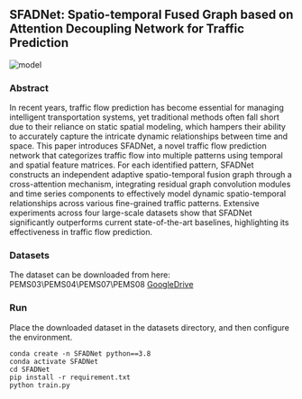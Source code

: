 ## SFADNet: Spatio-temporal Fused Graph based on Attention Decoupling Network for Traffic Prediction
![model](https://github.com/user-attachments/assets/4cb52d33-7ef6-47c2-8c17-5df6fa640899)
### Abstract
In recent years, traffic flow prediction has become essential for managing intelligent transportation systems, yet traditional methods often fall short due to their reliance on static spatial modeling, which hampers their ability to accurately capture the intricate dynamic relationships between time and space. This paper introduces SFADNet, a novel traffic flow prediction network that categorizes traffic flow into multiple patterns using temporal and spatial feature matrices. For each identified pattern, SFADNet constructs an independent adaptive spatio-temporal fusion graph through a cross-attention mechanism, integrating residual graph convolution modules and time series components to effectively model dynamic spatio-temporal relationships across various fine-grained traffic patterns. Extensive experiments across four large-scale datasets show that SFADNet significantly outperforms current state-of-the-art baselines, highlighting its effectiveness in traffic flow prediction.
### Datasets
The dataset can be downloaded from here: 
PEMS03\PEMS04\PEMS07\PEMS08
[GoogleDrive](https://drive.google.com/file/d/1wT30D_arfFHS88w17NTc2MrOmCm9HnNY/view?usp=drive_link)
### Run
Place the downloaded dataset in the datasets directory, and then configure the environment. 


```
conda create -n SFADNet python==3.8
conda activate SFADNet
cd SFADNet
pip install -r requirement.txt
python train.py
```

